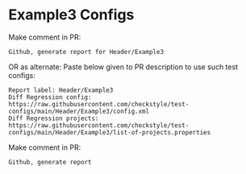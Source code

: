 # Example3 Configs
Make comment in PR:
```
Github, generate report for Header/Example3
```
OR as alternate:
Paste below given to PR description to use such test configs:
```
Report label: Header/Example3
Diff Regression config: https://raw.githubusercontent.com/checkstyle/test-configs/main/Header/Example3/config.xml
Diff Regression projects: https://raw.githubusercontent.com/checkstyle/test-configs/main/Header/Example3/list-of-projects.properties
```
Make comment in PR:
```
Github, generate report
```
